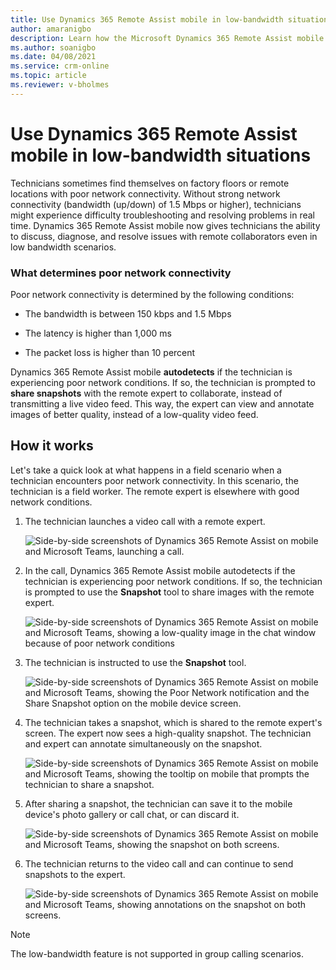 ```yaml
---
title: Use Dynamics 365 Remote Assist mobile in low-bandwidth situations
author: amaranigbo
description: Learn how the Microsoft Dynamics 365 Remote Assist mobile app works in environments with poor network conditions. 
ms.author: soanigbo
ms.date: 04/08/2021
ms.service: crm-online
ms.topic: article
ms.reviewer: v-bholmes
---
```


# Use Dynamics 365 Remote Assist mobile in low-bandwidth situations

Technicians sometimes find themselves on factory floors or remote locations with poor network connectivity. Without strong network connectivity (bandwidth (up/down) of 1.5 Mbps or higher), technicians might experience difficulty troubleshooting and resolving problems in real time. Dynamics 365 Remote Assist mobile now gives technicians the ability to discuss, diagnose, and resolve issues with remote collaborators even in low bandwidth scenarios.

### What determines poor network connectivity

Poor network connectivity is determined by the following conditions:

- The bandwidth is between 150 kbps and 1.5 Mbps

- The latency is higher than 1,000 ms

- The packet loss is higher than 10 percent

Dynamics 365 Remote Assist mobile **autodetects** if the technician is experiencing poor network conditions. If so, the technician is prompted to **share snapshots** with the remote expert to collaborate, instead of transmitting a live video feed. This way, the expert can view and annotate images of better quality, instead of a low-quality video feed.

## How it works

Let's take a quick look at what happens in a field scenario when a technician encounters poor network connectivity. In this scenario, the technician is a field worker. The remote expert is elsewhere with good network conditions. 

1. The technician launches a video call with a remote expert.

    ![Side-by-side screenshots of Dynamics 365 Remote Assist on mobile and Microsoft Teams, launching a call.](./media/03.07-call-ink.png "Launch Call") 

2. In the call, Dynamics 365 Remote Assist mobile autodetects if the technician is experiencing poor network conditions. If so, the technician is prompted to use the **Snapshot** tool to share images with the remote expert. 

    ![Side-by-side screenshots of Dynamics 365 Remote Assist on mobile and Microsoft Teams, showing a low-quality image in the chat window because of poor network conditions](./media/03.14-call-low-bandwidth-dialog.png "Detection") 

3. The technician is instructed to use the **Snapshot** tool.

    ![Side-by-side screenshots of Dynamics 365 Remote Assist on mobile and Microsoft Teams, showing the Poor Network notification and the Share Snapshot option on the mobile device screen.](./media/03.15-call-snapshot-teach.png "Share") 

4. The technician takes a snapshot, which is shared to the remote expert's screen. The expert now sees a high-quality snapshot. The technician and expert can annotate simultaneously on the snapshot.

    ![Side-by-side screenshots of Dynamics 365 Remote Assist on mobile and Microsoft Teams, showing the tooltip on mobile that prompts the technician to share a snapshot.](./media/03.16-call-snapshot-active.png "Tool Tip") 
 
5. After sharing a snapshot, the technician can save it to the mobile device's photo gallery or call chat, or can discard it. 

    ![Side-by-side screenshots of Dynamics 365 Remote Assist on mobile and Microsoft Teams, showing the snapshot on both screens.](./media/03.19-call-save-snapshot-dialog-selected.png "Expert-side Snapshot") 

6. The technician returns to the video call and can continue to send snapshots to the expert.	

    ![Side-by-side screenshots of Dynamics 365 Remote Assist on mobile and Microsoft Teams, showing annotations on the snapshot on both screens.](./media/03.21-call-save-snapshot-saved.png "Annotate")  

> [!NOTE]
> The low-bandwidth feature is not supported in group calling scenarios. 


